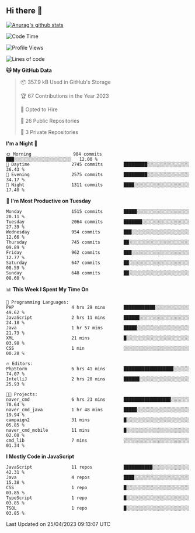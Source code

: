 ## Hi there 👋

[![Anurag's github stats](https://github-readme-stats.vercel.app/api?username=Songwonseok)](https://github.com/anuraghazra/github-readme-stats)



<!--START_SECTION:waka-->
![Code Time](http://img.shields.io/badge/Code%20Time-2%2C202%20hrs%2056%20mins-blue)

![Profile Views](http://img.shields.io/badge/Profile%20Views-1-blue)

![Lines of code](https://img.shields.io/badge/From%20Hello%20World%20I%27ve%20Written-35.0%20million%20lines%20of%20code-blue)

**🐱 My GitHub Data** 

> 📦 357.9 kB Used in GitHub's Storage 
 > 
> 🏆 67 Contributions in the Year 2023
 > 
> 💼 Opted to Hire
 > 
> 📜 26 Public Repositories 
 > 
> 🔑 3 Private Repositories 
 > 
**I'm a Night 🦉** 

```text
🌞 Morning                904 commits         ███░░░░░░░░░░░░░░░░░░░░░░   12.00 % 
🌆 Daytime                2745 commits        █████████░░░░░░░░░░░░░░░░   36.43 % 
🌃 Evening                2575 commits        █████████░░░░░░░░░░░░░░░░   34.17 % 
🌙 Night                  1311 commits        ████░░░░░░░░░░░░░░░░░░░░░   17.40 % 
```
📅 **I'm Most Productive on Tuesday** 

```text
Monday                   1515 commits        █████░░░░░░░░░░░░░░░░░░░░   20.11 % 
Tuesday                  2064 commits        ███████░░░░░░░░░░░░░░░░░░   27.39 % 
Wednesday                954 commits         ███░░░░░░░░░░░░░░░░░░░░░░   12.66 % 
Thursday                 745 commits         ██░░░░░░░░░░░░░░░░░░░░░░░   09.89 % 
Friday                   962 commits         ███░░░░░░░░░░░░░░░░░░░░░░   12.77 % 
Saturday                 647 commits         ██░░░░░░░░░░░░░░░░░░░░░░░   08.59 % 
Sunday                   648 commits         ██░░░░░░░░░░░░░░░░░░░░░░░   08.60 % 
```


📊 **This Week I Spent My Time On** 

```text
💬 Programming Languages: 
PHP                      4 hrs 29 mins       ████████████░░░░░░░░░░░░░   49.62 % 
JavaScript               2 hrs 11 mins       ██████░░░░░░░░░░░░░░░░░░░   24.18 % 
Java                     1 hr 57 mins        █████░░░░░░░░░░░░░░░░░░░░   21.73 % 
XML                      21 mins             █░░░░░░░░░░░░░░░░░░░░░░░░   03.98 % 
CSS                      1 min               ░░░░░░░░░░░░░░░░░░░░░░░░░   00.28 % 

🔥 Editors: 
PhpStorm                 6 hrs 41 mins       ███████████████████░░░░░░   74.07 % 
IntelliJ                 2 hrs 20 mins       ██████░░░░░░░░░░░░░░░░░░░   25.93 % 

🐱‍💻 Projects: 
naver_cmd                6 hrs 23 mins       ██████████████████░░░░░░░   70.64 % 
naver_cmd_java           1 hr 48 mins        █████░░░░░░░░░░░░░░░░░░░░   19.94 % 
campaign2                31 mins             █░░░░░░░░░░░░░░░░░░░░░░░░   05.85 % 
naver_cmd_mobile         11 mins             █░░░░░░░░░░░░░░░░░░░░░░░░   02.08 % 
cmd_lib                  7 mins              ░░░░░░░░░░░░░░░░░░░░░░░░░   01.34 % 
```

**I Mostly Code in JavaScript** 

```text
JavaScript               11 repos            ███████████░░░░░░░░░░░░░░   42.31 % 
Java                     4 repos             ████░░░░░░░░░░░░░░░░░░░░░   15.38 % 
CSS                      1 repo              █░░░░░░░░░░░░░░░░░░░░░░░░   03.85 % 
TypeScript               1 repo              █░░░░░░░░░░░░░░░░░░░░░░░░   03.85 % 
TSQL                     1 repo              █░░░░░░░░░░░░░░░░░░░░░░░░   03.85 % 
```




 Last Updated on 25/04/2023 09:13:07 UTC
<!--END_SECTION:waka-->
